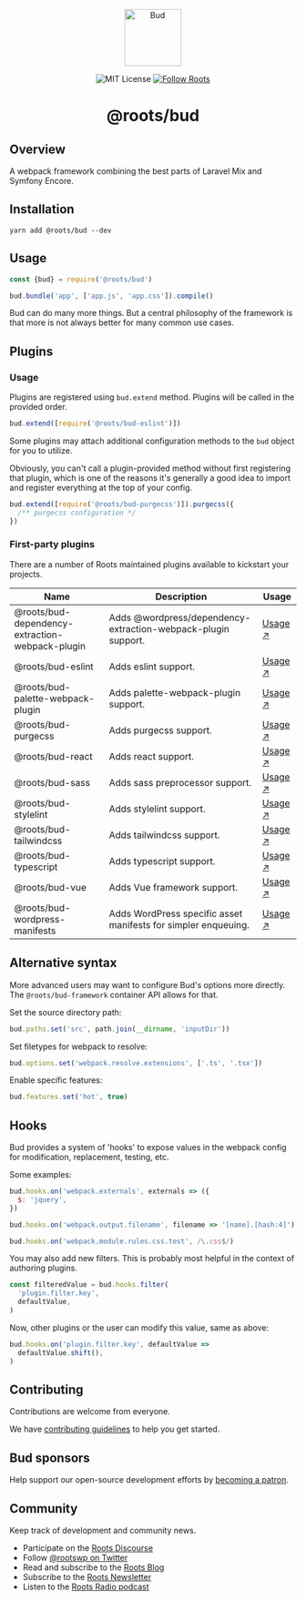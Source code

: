 <p align="center">
  <img alt="Bud" src="https://cdn.roots.io/app/uploads/logo-bud.svg" height="100">
</p>

<p align="center">
  <img alt="MIT License" src="https://img.shields.io/github/license/roots/bud?color=%23525ddc&style=flat-square">
  <a href="https://twitter.com/rootswp">
    <img alt="Follow Roots" src="https://img.shields.io/twitter/follow/rootswp.svg?style=flat-square&color=1da1f2" />
  </a>
</p>

<h1 align="center">
  <strong>@roots/bud</strong>
</h1>

## Overview

A webpack framework combining the best parts of Laravel Mix and Symfony Encore.

## Installation

`yarn add @roots/bud --dev`

## Usage

```js
const {bud} = require('@roots/bud')

bud.bundle('app', ['app.js', 'app.css']).compile()
```

Bud can do many more things. But a central philosophy of the framework is that more is not always better for many common use cases.

## Plugins

### Usage

Plugins are registered using `bud.extend` method. Plugins will be called in the provided order.

```js
bud.extend([require('@roots/bud-eslint')])
```

Some plugins may attach additional configuration methods to the `bud` object for you to utilize.

Obviously, you can't call a plugin-provided method without first registering that plugin, which is one of the reasons it's generally a good idea to import and register everything at the top of your config.

```js
bud.extend([require('@roots/bud-purgecss')]).purgecss({
  /** purgecss configuration */
})
```

### First-party plugins

There are a number of Roots maintained plugins available to kickstart your projects.

| Name                                            | Description                                                    | Usage                                                                                                          |
| ----------------------------------------------- | -------------------------------------------------------------- | -------------------------------------------------------------------------------------------------------------- |
| @roots/bud-dependency-extraction-webpack-plugin | Adds @wordpress/dependency-extraction-webpack-plugin support.  | [Usage ↗](https://github.com/roots/bud-support/blob/%40roots/bud/packages/bud-dependency-extraction/README.md) |
| @roots/bud-eslint                               | Adds eslint support.                                           | [Usage ↗](https://github.com/roots/bud-support/blob/%40roots/bud/packages/bud-eslint/README.md)                |
| @roots/bud-palette-webpack-plugin               | Adds palette-webpack-plugin support.                           | [Usage ↗](https://github.com/roots/bud-support/blob/%40roots/bud/packages/bud-palette-plugin/README.md)        |
| @roots/bud-purgecss                             | Adds purgecss support.                                         | [Usage ↗](https://github.com/roots/bud-support/blob/%40roots/bud/packages/bud-purgecss/README.md)              |
| @roots/bud-react                                | Adds react support.                                            | [Usage ↗](https://github.com/roots/bud-support/blob/%40roots/bud/packages/bud-react/README.md)                 |
| @roots/bud-sass                                 | Adds sass preprocessor support.                                | [Usage ↗](https://github.com/roots/bud-support/blob/%40roots/bud/packages/bud-sass/README.md)                  |
| @roots/bud-stylelint                            | Adds stylelint support.                                        | [Usage ↗](https://github.com/roots/bud-support/blob/%40roots/bud/packages/bud-stylelint/README.md)             |
| @roots/bud-tailwindcss                          | Adds tailwindcss support.                                      | [Usage ↗](https://github.com/roots/bud-support/blob/%40roots/bud/packages/bud-tailwindcss/README.md)           |
| @roots/bud-typescript                           | Adds typescript support.                                       | [Usage ↗](https://github.com/roots/bud-support/blob/%40roots/bud/packages/bud-typescript/README.md)            |
| @roots/bud-vue                                  | Adds Vue framework support.                                    | [Usage ↗](https://github.com/roots/bud-support/blob/%40roots/bud/packages/bud-vue/README.md)                   |
| @roots/bud-wordpress-manifests                  | Adds WordPress specific asset manifests for simpler enqueuing. | [Usage ↗](https://github.com/roots/bud-support/blob/%40roots/bud/packages/bud-wordpress-manifests/README.md)   |

## Alternative syntax

More advanced users may want to configure Bud's options more directly. The `@roots/bud-framework` container API allows for that.

Set the source directory path:

```js
bud.paths.set('src', path.join(__dirname, 'inputDir'))
```

Set filetypes for webpack to resolve:

```js
bud.options.set('webpack.resolve.extensions', ['.ts', '.tsx'])
```

Enable specific features:

```js
bud.features.set('hot', true)
```

## Hooks

Bud provides a system of 'hooks' to expose values in the webpack config for modification, replacement, testing, etc.

Some examples:

```js
bud.hooks.on('webpack.externals', externals => ({
  $: 'jquery',
})

bud.hooks.on('webpack.output.filename', filename => '[name].[hash:4]')

bud.hooks.on('webpack.module.rules.css.test', /\.css$/)
```

You may also add new filters. This is probably most helpful in the context of authoring plugins.

```js
const filteredValue = bud.hooks.filter(
  'plugin.filter.key',
  defaultValue,
)
```

Now, other plugins or the user can modify this value, same as above:

```js
bud.hooks.on('plugin.filter.key', defaultValue =>
  defaultValue.shift(),
)
```

## Contributing

Contributions are welcome from everyone.

We have [contributing guidelines](https://github.com/roots/guidelines/blob/master/CONTRIBUTING.md) to help you get started.

## Bud sponsors

Help support our open-source development efforts by [becoming a patron](https://www.patreon.com/rootsdev).

## Community

Keep track of development and community news.

- Participate on the [Roots Discourse](https://discourse.roots.io/)
- Follow [@rootswp on Twitter](https://twitter.com/rootswp)
- Read and subscribe to the [Roots Blog](https://roots.io/blog/)
- Subscribe to the [Roots Newsletter](https://roots.io/subscribe/)
- Listen to the [Roots Radio podcast](https://roots.io/podcast/)
